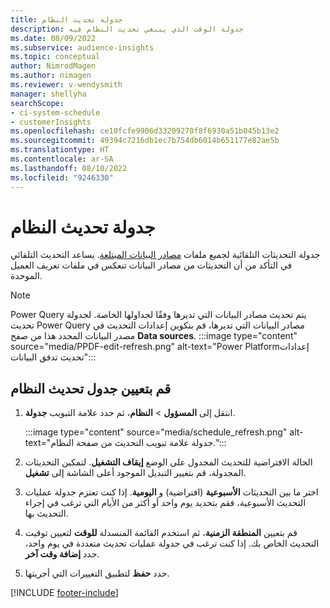 ```yaml
---
title: جدولة تحديث النظام
description: جدولة الوقت الذي ينبغي تحديث النظام فيه
ms.date: 08/09/2022
ms.subservice: audience-insights
ms.topic: conceptual
author: NimrodMagen
ms.author: nimagen
ms.reviewer: v-wendysmith
manager: shellyha
searchScope:
- ci-system-schedule
- customerInsights
ms.openlocfilehash: ce10fcfe9906d33209270f8f6930a51b045b13e2
ms.sourcegitcommit: 49394c7216db1ec7b754db6014b651177e82ae5b
ms.translationtype: HT
ms.contentlocale: ar-SA
ms.lasthandoff: 08/10/2022
ms.locfileid: "9246330"
---
```

# <a name="schedule-system-refresh"></a>جدولة تحديث النظام

جدولة التحديثات التلقائية لجميع ملفات [مصادر البيانات المبتلعة](data-sources.md). يساعد التحديث التلقائي في التأكد من أن التحديثات من مصادر البيانات تنعكس في ملفات تعريف العميل الموحدة.

> [!NOTE]
> Power Query يتم تحديث مصادر البيانات التي تديرها وفقًا لجداولها الخاصة. لجدولة تحديث Power Query مصادر البيانات التي تديرها، قم بتكوين إعدادات التحديث في مصدر البيانات المحدد هذا من صفح **Data sources**.
> :::image type="content" source="media/PPDF-edit-refresh.png" alt-text="Power Platformإعدادات تحديث تدفق البيانات":::

## <a name="set-system-refresh-schedule"></a>قم بتعيين جدول تحديث النظام

1. انتقل إلى **المسؤول** > **النظام**، ثم حدد علامة التبويب **جدولة**.

   :::image type="content" source="media/schedule_refresh.png" alt-text="جدولة علامة تبويب التحديث من صفحة النظام.":::

1. الحالة الافتراضية للتحديث المجدول على الوضع **إيقاف التشغيل**. لتمكين التحديثات المجدولة، قم بتغيير التبديل الموجود أعلى الشاشة إلى **تشغيل**.

1. اختر ما بين التحديثات **الأسبوعية** (افتراضية) و **اليومية**. إذا كنت تعتزم جدولة عمليات التحديث الأسبوعية، فقم بتحديد يوم واحد أو أكثر من الأيام التي ترغب في إجراء التحديث بها.

1. قم بتعيين **المنطقة الزمنية**، ثم استخدم القائمة المنسدلة **للوقت** لتعيين توقيت التحديث الخاص بك. إذا كنت ترغب في جدولة عمليات تحديث متعددة في يوم واحد، حدد **إضافة وقت آخر**.

1. حدد **حفظ** لتطبيق التغييرات التي أجريتها.

[!INCLUDE [footer-include](includes/footer-banner.md)]
